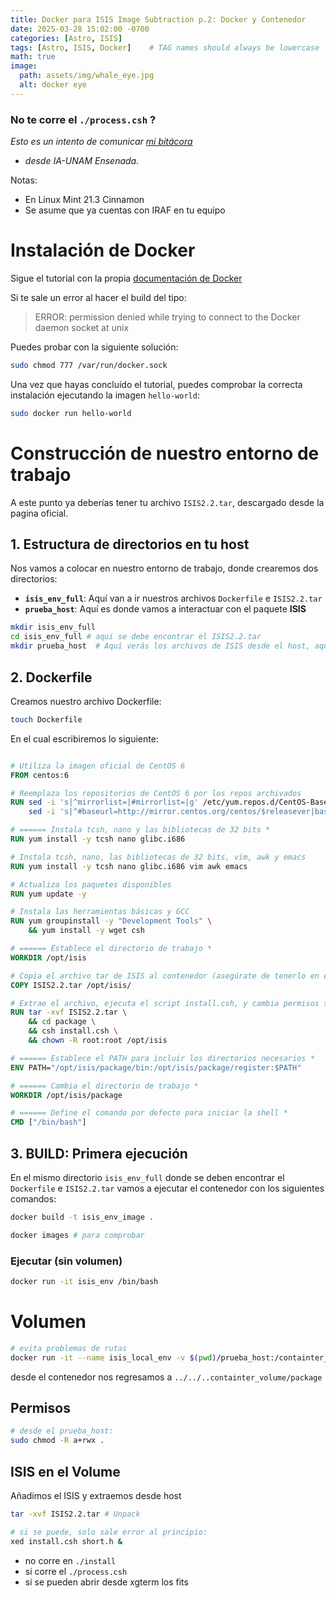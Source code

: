 ```yaml
---
title: Docker para ISIS Image Subtraction p.2: Docker y Contenedor
date: 2025-03-28 15:02:00 -0700
categories: [Astro, ISIS]
tags: [Astro, ISIS, Docker]    # TAG names should always be lowercase
math: true
image:
  path: assets/img/whale_eye.jpg
  alt: docker eye
---
```


### No te corre el `./process.csh` ?

*Esto es un intento de comunicar [mi bitácora](https://veiled-foxtail-58f.notion.site/ISIS-docker-10747b4dc47e809c835ff61c5a42b4bf)*
* _desde IA-UNAM Ensenada._

Notas: 
* En Linux Mint 21.3 Cinnamon
* Se asume que ya cuentas con IRAF en tu equipo

# Instalación de Docker
Sigue el tutorial con la propia [documentación de Docker](https://docs.docker.com/engine/install/)

Si te sale un error al hacer el build del tipo: 

> ERROR: permission denied while trying to connect to the Docker daemon socket at unix

Puedes probar con la siguiente solución: 

```bash
sudo chmod 777 /var/run/docker.sock
```

Una vez que hayas concluído el tutorial, puedes comprobar la correcta instalación ejecutando la imagen `hello-world`: 

```bash
sudo docker run hello-world
```

# Construcción de nuestro entorno de trabajo

A este punto ya deberías tener tu archivo `ISIS2.2.tar`, descargado desde la pagina oficial. 

## 1. Estructura de directorios en tu host

Nos vamos a colocar en nuestro entorno de trabajo, donde crearemos dos directorios: 

* **`isis_env_full`**: Aquí van a ir nuestros archivos `Dockerfile` e `ISIS2.2.tar`
* **`prueba_host`**: Aquí es donde vamos a interactuar con el paquete **ISIS**

```bash
mkdir isis_env_full
cd isis_env_full # aqui se debe encontrar el ISIS2.2.tar
mkdir prueba_host  # Aquí verás los archivos de ISIS desde el host, aqui tambien va un  ISIS2.2.tar?
```

## 2. Dockerfile
Creamos nuestro archivo Dockerfile: 
```bash
touch Dockerfile
```

En el cual escribiremos lo siguiente: 
```dockerfile

# Utiliza la imagen oficial de CentOS 6
FROM centos:6

# Reemplaza los repositorios de CentOS 6 por los repos archivados
RUN sed -i 's|^mirrorlist=|#mirrorlist=|g' /etc/yum.repos.d/CentOS-Base.repo && \
    sed -i 's|^#baseurl=http://mirror.centos.org/centos/$releasever|baseurl=http://vault.centos.org/6.10|g' /etc/yum.repos.d/CentOS-Base.repo

# ====== Instala tcsh, nano y las bibliotecas de 32 bits *
RUN yum install -y tcsh nano glibc.i686

# Instala tcsh, nano, las bibliotecas de 32 bits, vim, awk y emacs
RUN yum install -y tcsh nano glibc.i686 vim awk emacs

# Actualiza los paquetes disponibles
RUN yum update -y

# Instala las herramientas básicas y GCC
RUN yum groupinstall -y "Development Tools" \
    && yum install -y wget csh

# ====== Establece el directorio de trabajo *
WORKDIR /opt/isis

# Copia el archivo tar de ISIS al contenedor (asegúrate de tenerlo en el mismo directorio que tu Dockerfile)
COPY ISIS2.2.tar /opt/isis/

# Extrae el archivo, ejecuta el script install.csh, y cambia permisos si es necesario
RUN tar -xvf ISIS2.2.tar \
    && cd package \
    && csh install.csh \
    && chown -R root:root /opt/isis

# ====== Establece el PATH para incluir los directorios necesarios *
ENV PATH="/opt/isis/package/bin:/opt/isis/package/register:$PATH"

# ====== Cambia el directorio de trabajo *
WORKDIR /opt/isis/package

# ====== Define el comando por defecto para iniciar la shell *
CMD ["/bin/bash"]

```

## 3. BUILD: Primera ejecución

En el mismo directorio `isis_env_full` donde se deben encontrar el `Dockerfile` e `ISIS2.2.tar` vamos a ejecutar el contenedor con los siguientes comandos: 

```bash
docker build -t isis_env_image . 

docker images # para comprobar
```

### Ejecutar (sin volumen)
```bash
docker run -it isis_env /bin/bash
```

# Volumen
```bash
# evita problemas de rutas
docker run -it --name isis_local_env -v $(pwd)/prueba_host:/containter_volume isis_env_image /bin/bash
```
desde el contenedor nos regresamos a `../../..containter_volume/package`

## Permisos
```bash
# desde el prueba_host:
sudo chmod -R a+rwx .
```
## ISIS en el Volume
Añadimos el ISIS y extraemos desde host 
```bash
tar -xvf ISIS2.2.tar # Unpack

# si se puede, solo sale error al principio: 
xed install.csh short.h & 
```
- no corre en `./install`
- si corre el `./process.csh`
- si se pueden abrir desde xgterm los fits





